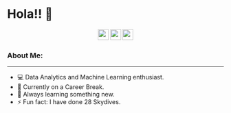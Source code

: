 # Hola!! 👋

<p align="center">
<a href="https://www.linkedin.com/in/salujaamandeep"><img src="https://img.shields.io/badge/linkedin-%230077B5.svg?&style=for-the-badge&logo=linkedin&logoColor=white" height=25></a>
<a href="https://www.twitter.com/salujaamandeep"><img src="https://img.shields.io/badge/twitter-%231DA1F2.svg?&style=for-the-badge&logo=twitter&logoColor=white" height=25></a>
<a href="https://medium.com/@saluja.amandeep"><img src="https://img.shields.io/badge/medium-%2312100E.svg?&style=for-the-badge&logo=medium&logoColor=white" height=25></a></p>

### About Me:

---

- 💻 Data Analytics and Machine Learning enthusiast.
- 🌱 Currently on a Career Break.
- 📖 Always learning something new.
- ⚡ Fun fact: I have done 28 Skydives.
